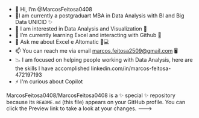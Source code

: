 - 👋 Hi, I’m @MarcosFeitosa0408
- 🔭I am currently a postgraduart MBA in Data Analysis with BI and Big Data UNICID ✨
- 👀 I am interested in Data Analysis and Visualization 👀
- 🌱 I’m currently learning Excel and interacting with Github 🐧
- 💞️ Ask me about Excel e Altomatic 🔧💻
- 📫 You can reach me via email marcos.feitosa2509@gmail.com 🖥️
- 📉 I am focused on helping people working with Data Analysis, here are the skills I have accomplished linkedin.com/in/marcos-feitosa-472197193   
- ⚡ I'm curious about Copilot


MarcosFeitosa0408/MarcosFeitosa0408 is a ✨ special ✨ repository because its `README.md` (this file) appears on your GitHub profile.
You can click the Preview link to take a look at your changes.
--->
